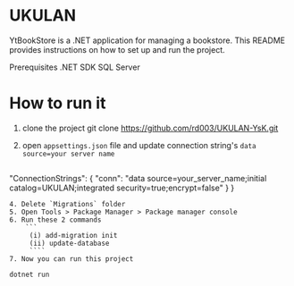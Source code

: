 # UKULAN


YtBookStore is a .NET application for managing a bookstore. This README provides instructions on how to set up and run the project.

Prerequisites
.NET SDK
SQL Server

# How to run it
1. clone the project
   git clone https://github.com/rd003/UKULAN-YsK.git
2. open `appsettings.json` file and update connection string's `data source=your server name`
   
   ``` {
  "ConnectionStrings": {
    "conn": "data source=your_server_name;initial catalog=UKULAN;integrated security=true;encrypt=false"
  }
}
```
4. Delete `Migrations` folder
5. Open Tools > Package Manager > Package manager console
6. Run these 2 commands
    ```
     (i) add-migration init
     (ii) update-database
     ````
7. Now you can run this project
   
dotnet run
